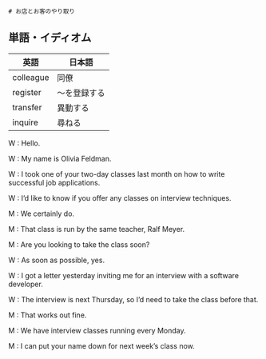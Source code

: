     # お店とお客のやり取り

## 単語・イディオム

| 英語 | 日本語 |
| --- | --- |
| colleague | 同僚 |
| register | 〜を登録する |
| transfer | 異動する |
| inquire | 尋ねる |

W : Hello.

W : My name is Olivia Feldman.

W : I took one of your two-day classes last month on how to write successful job applications.

W : I’d like to know if you offer any classes on interview techniques.

M : We certainly do.

M : That class is run by the same teacher, Ralf Meyer.

M : Are you looking to take the class soon?

W : As soon as possible, yes.

W : I got a letter yesterday inviting me for an interview with a software developer.

W : The interview is next Thursday, so I’d need to take the class before that.

M : That works out fine.

M : We have interview classes running every Monday.

M : I can put your name down for next week’s class now.